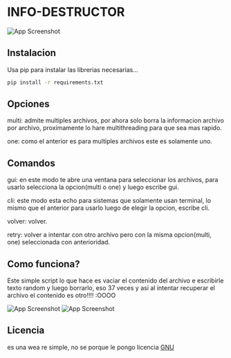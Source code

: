 # INFO-DESTRUCTOR

![App Screenshot](https://i.ibb.co/vdkvhmL/menu.png)

## Instalacion
Usa pip para instalar las librerias necesarias...

```bash
pip install -r requirements.txt
```

## Opciones

multi: admite multiples archivos, por ahora solo borra la informacion archivo por archivo, proximamente lo hare multithreading para que sea mas rapido.

one: como el anterior es para multiples archivos este es  solamente uno.

## Comandos

gui: en este modo te abre una ventana para seleccionar los archivos, para usarlo selecciona la opcion(multi o one) y luego escribe gui.

cli: este modo esta echo para  sistemas que solamente usan terminal, lo mismo que el anterior para usarlo luego de elegir la opcion, escribe cli.

volver: volver.

retry: volver a intentar con otro archivo pero con la misma opcion(multi, one) seleccionada con anterioridad.
## Como funciona?
Este simple script lo que hace es vaciar el contenido del archivo e escribirle texto random y luego borrarlo, eso 37 veces y asi al intentar recuperar el archivo el contenido es otro!!!! :OOOO

![App Screenshot](https://i.ibb.co/T0zyqmp/foto2.png)
![App Screenshot](https://i.ibb.co/V27RVvG/foto3.png)
## Licencia

es una wea re simple, no se porque le pongo licencia
[GNU](https://choosealicense.com/licenses/gpl-3.0/)
